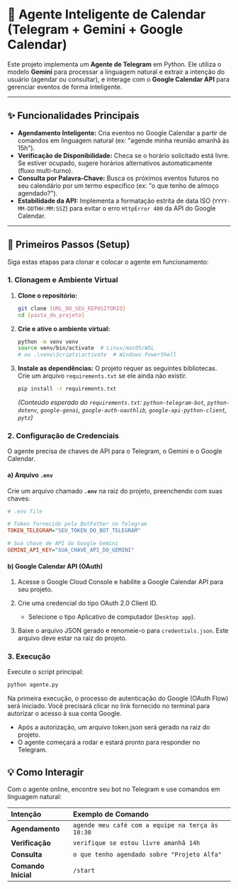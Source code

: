 # 🤖 Agente Inteligente de Calendar (Telegram + Gemini + Google Calendar)

Este projeto implementa um **Agente de Telegram** em Python. Ele utiliza o modelo **Gemini** para processar a linguagem natural e extrair a intenção do usuário (agendar ou consultar), e interage com o **Google Calendar API** para gerenciar eventos de forma inteligente.

---

## ✨ Funcionalidades Principais

* **Agendamento Inteligente:** Cria eventos no Google Calendar a partir de comandos em linguagem natural (ex: "agende minha reunião amanhã às 15h").
* **Verificação de Disponibilidade:** Checa se o horário solicitado está livre. Se estiver ocupado, sugere horários alternativos automaticamente (fluxo multi-turno).
* **Consulta por Palavra-Chave:** Busca os próximos eventos futuros no seu calendário por um termo específico (ex: "o que tenho de almoço agendado?").
* **Estabilidade da API:** Implementa a formatação estrita de data ISO (`YYYY-MM-DDTHH:MM:SSZ`) para evitar o erro `HttpError 400` da API do Google Calendar.

---

## 🚀 Primeiros Passos (Setup)

Siga estas etapas para clonar e colocar o agente em funcionamento:

### 1. Clonagem e Ambiente Virtual

1.  **Clone o repositório:**
    ```bash
    git clone [URL_DO_SEU_REPOSITORIO]
    cd [pasta_do_projeto]
    ```

2.  **Crie e ative o ambiente virtual:**
    ```bash
    python -m venv venv
    source venv/bin/activate  # Linux/macOS/WSL
    # ou .\venv\Scripts\activate  # Windows PowerShell
    ```

3.  **Instale as dependências:**
    O projeto requer as seguintes bibliotecas. Crie um arquivo `requirements.txt` se ele ainda não existir.

    ```bash
    pip install -r requirements.txt
    ```
    *(Conteúdo esperado do `requirements.txt`: `python-telegram-bot`, `python-dotenv`, `google-genai`, `google-auth-oauthlib`, `google-api-python-client`, `pytz`)*

### 2. Configuração de Credenciais

O agente precisa de chaves de API para o Telegram, o Gemini e o Google Calendar.

#### a) Arquivo `.env`

Crie um arquivo chamado **`.env`** na raiz do projeto, preenchendo com suas chaves:

```ini
# .env file

# Token fornecido pelo BotFather no Telegram
TOKEN_TELEGRAM="SEU_TOKEN_DO_BOT_TELEGRAM"

# Sua chave de API do Google Gemini
GEMINI_API_KEY="SUA_CHAVE_API_DO_GEMINI"
```

#### b) Google Calendar API (OAuth)

1. Acesse o Google Cloud Console e habilite a Google Calendar API para seu projeto.

2. Crie uma credencial do tipo OAuth 2.0 Client ID.

    - Selecione o tipo Aplicativo de computador (`Desktop app`).

3. Baixe o arquivo JSON gerado e renomeie-o para `credentials.json`. Este arquivo deve estar na raiz do projeto.

### 3. Execução
Execute o script principal:

```bash
python agente.py
```
Na primeira execução, o processo de autenticação do Google (OAuth Flow) será iniciado. Você precisará clicar no link fornecido no terminal para autorizar o acesso à sua conta Google.

- Após a autorização, um arquivo token.json será gerado na raiz do projeto.
- O agente começará a rodar e estará pronto para responder no Telegram.

## 💡 Como Interagir

Com o agente online, encontre seu bot no Telegram e use comandos em linguagem natural:

| Intenção | Exemplo de Comando |
| :--- | :--- |
| **Agendamento** | `agende meu café com a equipe na terça às 10:30` |
| **Verificação** | `verifique se estou livre amanhã 14h` |
| **Consulta** | `o que tenho agendado sobre "Projeto Alfa"` |
| **Comando Inicial** | `/start` |